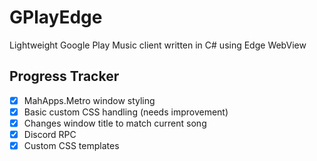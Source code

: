 # GPlayEdge
Lightweight Google Play Music client written in C# using Edge WebView

## Progress Tracker
- [x] MahApps.Metro window styling
- [x] Basic custom CSS handling (needs improvement)
- [x] Changes window title to match current song
- [x] Discord RPC
- [x] Custom CSS templates
